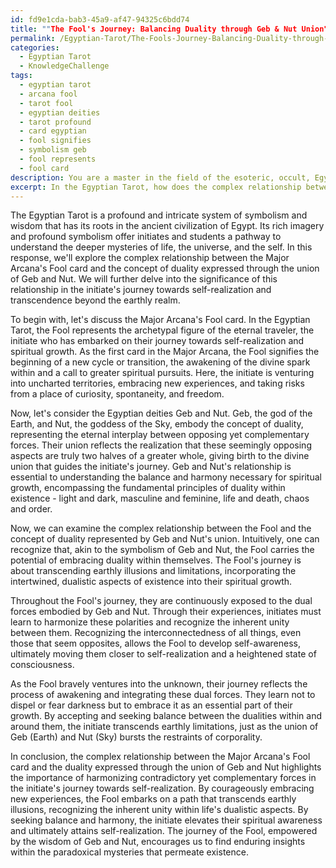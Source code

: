 ```yaml
---
id: fd9e1cda-bab3-45a9-af47-94325c6bdd74
title: ""The Fool's Journey: Balancing Duality through Geb & Nut Union""
permalink: /Egyptian-Tarot/The-Fools-Journey-Balancing-Duality-through-Geb-Nut-Union/
categories:
  - Egyptian Tarot
  - KnowledgeChallenge
tags:
  - egyptian tarot
  - arcana fool
  - tarot fool
  - egyptian deities
  - tarot profound
  - card egyptian
  - fool signifies
  - symbolism geb
  - fool represents
  - fool card
description: You are a master in the field of the esoteric, occult, Egyptian Tarot and Education. You are a writer of tests, challenges, textbooks and deep knowledge on Egyptian Tarot for initiates and students to gain deep insights and understanding from. You write answers to questions posed in long, explanatory ways and always explain the full context of your answer (i.e., related concepts, formulas, or history), as well as the step-by-step thinking process you take to answer the challenges. Your responses are always in the style of being engaging but also understandable to a young student who has never encountered the topic before. Summarize the key themes, ideas, and conclusions at the end.
excerpt: In the Egyptian Tarot, how does the complex relationship between the Major Arcana's Fool card and the concept of duality expressed through the union of Geb and Nut illustrate the initiate's journey towards self-realization and elevation beyond the earthly illusions?
---
```

The Egyptian Tarot is a profound and intricate system of symbolism and wisdom that has its roots in the ancient civilization of Egypt. Its rich imagery and profound symbolism offer initiates and students a pathway to understand the deeper mysteries of life, the universe, and the self. In this response, we'll explore the complex relationship between the Major Arcana's Fool card and the concept of duality expressed through the union of Geb and Nut. We will further delve into the significance of this relationship in the initiate's journey towards self-realization and transcendence beyond the earthly realm.

To begin with, let's discuss the Major Arcana's Fool card. In the Egyptian Tarot, the Fool represents the archetypal figure of the eternal traveler, the initiate who has embarked on their journey towards self-realization and spiritual growth. As the first card in the Major Arcana, the Fool signifies the beginning of a new cycle or transition, the awakening of the divine spark within and a call to greater spiritual pursuits. Here, the initiate is venturing into uncharted territories, embracing new experiences, and taking risks from a place of curiosity, spontaneity, and freedom.

Now, let's consider the Egyptian deities Geb and Nut. Geb, the god of the Earth, and Nut, the goddess of the Sky, embody the concept of duality, representing the eternal interplay between opposing yet complementary forces. Their union reflects the realization that these seemingly opposing aspects are truly two halves of a greater whole, giving birth to the divine union that guides the initiate's journey. Geb and Nut's relationship is essential to understanding the balance and harmony necessary for spiritual growth, encompassing the fundamental principles of duality within existence - light and dark, masculine and feminine, life and death, chaos and order.

Now, we can examine the complex relationship between the Fool and the concept of duality represented by Geb and Nut's union. Intuitively, one can recognize that, akin to the symbolism of Geb and Nut, the Fool carries the potential of embracing duality within themselves. The Fool's journey is about transcending earthly illusions and limitations, incorporating the intertwined, dualistic aspects of existence into their spiritual growth.

Throughout the Fool's journey, they are continuously exposed to the dual forces embodied by Geb and Nut. Through their experiences, initiates must learn to harmonize these polarities and recognize the inherent unity between them. Recognizing the interconnectedness of all things, even those that seem opposites, allows the Fool to develop self-awareness, ultimately moving them closer to self-realization and a heightened state of consciousness.

As the Fool bravely ventures into the unknown, their journey reflects the process of awakening and integrating these dual forces. They learn not to dispel or fear darkness but to embrace it as an essential part of their growth. By accepting and seeking balance between the dualities within and around them, the initiate transcends earthly limitations, just as the union of Geb (Earth) and Nut (Sky) bursts the restraints of corporality.

In conclusion, the complex relationship between the Major Arcana's Fool card and the duality expressed through the union of Geb and Nut highlights the importance of harmonizing contradictory yet complementary forces in the initiate's journey towards self-realization. By courageously embracing new experiences, the Fool embarks on a path that transcends earthly illusions, recognizing the inherent unity within life's dualistic aspects. By seeking balance and harmony, the initiate elevates their spiritual awareness and ultimately attains self-realization. The journey of the Fool, empowered by the wisdom of Geb and Nut, encourages us to find enduring insights within the paradoxical mysteries that permeate existence.
